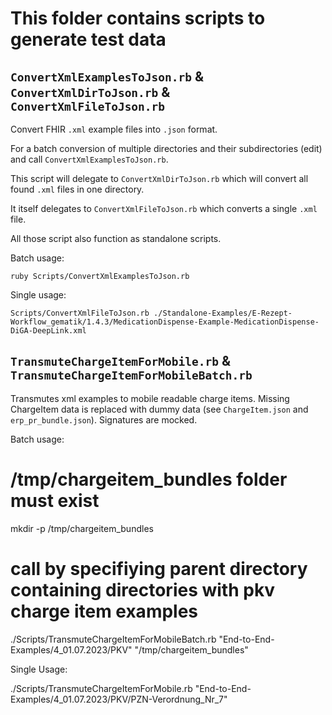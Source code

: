 # This folder contains scripts to generate test data

## `ConvertXmlExamplesToJson.rb` & `ConvertXmlDirToJson.rb` & `ConvertXmlFileToJson.rb`

Convert FHIR `.xml` example files into `.json` format.

For a batch conversion of multiple directories and their subdirectories (edit) and call `ConvertXmlExamplesToJson.rb`.

This script will delegate to `ConvertXmlDirToJson.rb` which will convert all found `.xml` files in one directory.

It itself delegates to `ConvertXmlFileToJson.rb` which converts a single `.xml` file.

All those script also function as standalone scripts.

Batch usage:

  `ruby Scripts/ConvertXmlExamplesToJson.rb`

Single usage:

  `Scripts/ConvertXmlFileToJson.rb ./Standalone-Examples/E-Rezept-Workflow_gematik/1.4.3/MedicationDispense-Example-MedicationDispense-DiGA-DeepLink.xml`

## `TransmuteChargeItemForMobile.rb` & `TransmuteChargeItemForMobileBatch.rb`

Transmutes xml examples to mobile readable charge items. Missing ChargeItem data is replaced with dummy data (see `ChargeItem.json` and `erp_pr_bundle.json`). Signatures are mocked.

Batch usage: 

  # /tmp/chargeitem_bundles folder must exist
  mkdir -p /tmp/chargeitem_bundles
  # call by specifiying parent directory containing directories with pkv charge item examples
  ./Scripts/TransmuteChargeItemForMobileBatch.rb "End-to-End-Examples/4_01.07.2023/PKV" "/tmp/chargeitem_bundles"

Single Usage:

  ./Scripts/TransmuteChargeItemForMobile.rb "End-to-End-Examples/4_01.07.2023/PKV/PZN-Verordnung_Nr_7"
